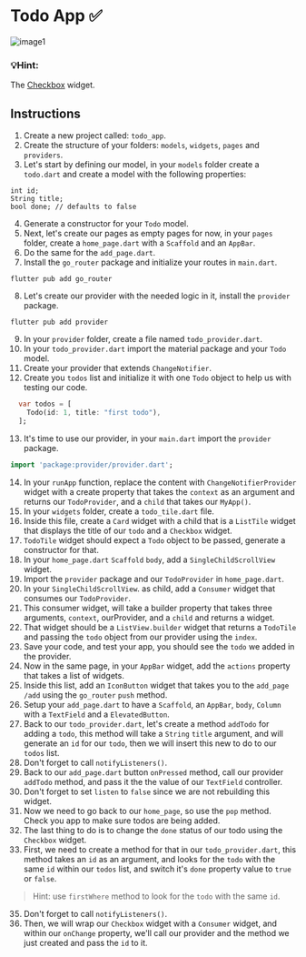# Todo App ✅

![image1](https://user-images.githubusercontent.com/84308096/160113038-312e1517-63bb-4c6a-9c4f-8d4c36032e0b.png)


### 💡Hint:

The [Checkbox](https://api.flutter.dev/flutter/material/Checkbox-class.html) widget.

## Instructions

1. Create a new project called: `todo_app`.
2. Create the structure of your folders: `models`, `widgets`, `pages` and `providers`.
3. Let's start by defining our model, in your `models` folder create a `todo.dart` and create a model with the following properties:

```
int id;
String title;
bool done; // defaults to false
```

4. Generate a constructor for your `Todo` model.
5. Next, let's create our pages as empty pages for now, in your `pages` folder, create a `home_page.dart` with a `Scaffold` and an `AppBar`.
6. Do the same for the `add_page.dart`.
7. Install the `go_router` package and initialize your routes in `main.dart`.

```shell
flutter pub add go_router
```

8. Let's create our provider with the needed logic in it, install the `provider` package.

```shell
flutter pub add provider
```

9. In your `provider` folder, create a file named `todo_provider.dart`.
10. In your `todo_provider.dart` import the material package and your `Todo` model.
11. Create your provider that extends `ChangeNotifier`.
12. Create you `todos` list and initialize it with one `Todo` object to help us with testing our code.

```dart
  var todos = [
    Todo(id: 1, title: "first todo"),
  ];
```

13. It's time to use our provider, in your `main.dart` import the `provider` package.

```dart
import 'package:provider/provider.dart';
```

14. In your `runApp` function, replace the content with `ChangeNotifierProvider` widget with a create property that takes the `context` as an argument and returns our `TodoProvider`, and a `child` that takes our `MyApp()`.
15. In your `widgets` folder, create a `todo_tile.dart` file.
16. Inside this file, create a `Card` widget with a child that is a `ListTile` widget that displays the title of our `todo` and a `Checkbox` widget.
17. `TodoTile` widget should expect a `Todo` object to be passed, generate a constructor for that.
18. In your `home_page.dart` `Scaffold` `body`, add a `SingleChildScrollView` widget.
19. Import the `provider` package and our `TodoProvider` in `home_page.dart`.
20. In your `SingleChildScrollView`. as child, add a `Consumer` widget that consumes our `TodoProvider`.
21. This consumer widget, will take a builder property that takes three arguments, `context`, ourProvider, and a `child` and returns a widget.
22. That widget should be a `ListView.builder` widget that returns a `TodoTile` and passing the `todo` object from our provider using the `index`.
23. Save your code, and test your app, you should see the `todo` we added in the provider.
24. Now in the same page, in your `AppBar` widget, add the `actions` property that takes a list of widgets.
25. Inside this list, add an `IconButton` widget that takes you to the `add_page` `/add` using the `go_router` `push` method.
26. Setup your `add_page.dart` to have a `Scaffold`, an `AppBar`, `body`, `Column` with a `TextField` and a `ElevatedButton`.
27. Back to our `todo_provider.dart`, let's create a method `addTodo` for adding a `todo`, this method will take a `String` `title` argument, and will generate an `id` for our `todo`, then we will insert this new to do to our `todos` list.
28. Don't forget to call `notifyListeners()`.
29. Back to our `add_page.dart` button `onPressed` method, call our provider `addTodo` method, and pass it the the value of our `TextField` controller.
30. Don't forget to set `listen` to `false` since we are not rebuilding this widget.
31. Now we need to go back to our `home_page`, so use the `pop` method. Check you app to make sure todos are being added.
32. The last thing to do is to change the `done` status of our todo using the `Checkbox` widget.
33. First, we need to create a method for that in our `todo_provider.dart`, this method takes an `id` as an argument, and looks for the `todo` with the same `id` within our `todos` list, and switch it's `done` property value to `true` or `false`.
> Hint: use `firstWhere` method to look for the `todo` with the same `id`.
35. Don't forget to call `notifyListeners()`.
36. Then, we will wrap our `Checkbox` widget with a `Consumer` widget, and within our `onChange` property, we'll call our provider and the method we just created and pass the `id` to it.
